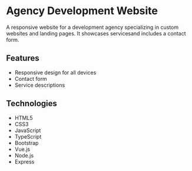 # Agency Development Website

A responsive website for a development agency specializing in custom websites and landing pages. It showcases servicesand includes a contact form.
## Features
- Responsive design for all devices
- Contact form
- Service descriptions

## Technologies
- HTML5
- CSS3
- JavaScript
- TypeScript
- Bootstrap
- Vue.js
- Node.js
- Express

